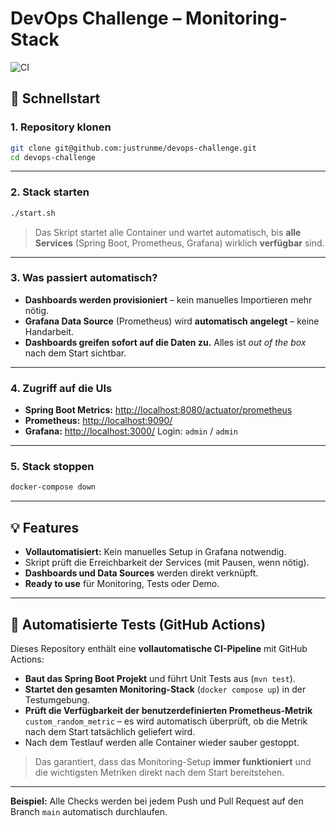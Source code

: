 # DevOps Challenge – Monitoring-Stack

![CI](https://github.com/justrunme/devops-challenge/actions/workflows/ci.yml/badge.svg)

## 🚀 Schnellstart

### 1. Repository klonen

```bash
git clone git@github.com:justrunme/devops-challenge.git
cd devops-challenge
```

---

### 2. Stack starten

```bash
./start.sh
```

> Das Skript startet alle Container und wartet automatisch, bis **alle Services** (Spring Boot, Prometheus, Grafana) wirklich **verfügbar** sind.

---

### 3. Was passiert automatisch?

* **Dashboards werden provisioniert** – kein manuelles Importieren mehr nötig.
* **Grafana Data Source** (Prometheus) wird **automatisch angelegt** – keine Handarbeit.
* **Dashboards greifen sofort auf die Daten zu.**
  Alles ist *out of the box* nach dem Start sichtbar.

---

### 4. Zugriff auf die UIs

* **Spring Boot Metrics:** [http://localhost:8080/actuator/prometheus](http://localhost:8080/actuator/prometheus)
* **Prometheus:** [http://localhost:9090/](http://localhost:9090/)
* **Grafana:** [http://localhost:3000/](http://localhost:3000/)
  Login: `admin` / `admin`

---

### 5. Stack stoppen

```bash
docker-compose down
```

---

## 💡 Features

* **Vollautomatisiert:** Kein manuelles Setup in Grafana notwendig.
* Skript prüft die Erreichbarkeit der Services (mit Pausen, wenn nötig).
* **Dashboards und Data Sources** werden direkt verknüpft.
* **Ready to use** für Monitoring, Tests oder Demo.

---

## 🧪 Automatisierte Tests (GitHub Actions)

Dieses Repository enthält eine **vollautomatische CI-Pipeline** mit GitHub Actions:

* **Baut das Spring Boot Projekt** und führt Unit Tests aus (`mvn test`).
* **Startet den gesamten Monitoring-Stack** (`docker compose up`) in der Testumgebung.
* **Prüft die Verfügbarkeit der benutzerdefinierten Prometheus-Metrik** `custom_random_metric` – es wird automatisch überprüft, ob die Metrik nach dem Start tatsächlich geliefert wird.
* Nach dem Testlauf werden alle Container wieder sauber gestoppt.

> Das garantiert, dass das Monitoring-Setup **immer funktioniert** und die wichtigsten Metriken direkt nach dem Start bereitstehen.

---

**Beispiel:**
Alle Checks werden bei jedem Push und Pull Request auf den Branch `main` automatisch durchlaufen.

